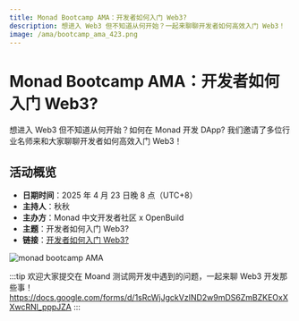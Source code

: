 ```yaml
---
title: Monad Bootcamp AMA：开发者如何入门 Web3?
description: 想进入 Web3 但不知道从何开始？一起来聊聊开发者如何高效入门 Web3！
image: /ama/bootcamp_ama_423.png
---
```


# Monad Bootcamp AMA：开发者如何入门 Web3?

想进入 Web3 但不知道从何开始？如何在 Monad 开发 DApp? 我们邀请了多位行业名师来和大家聊聊开发者如何高效入门 Web3！

## 活动概览
- **日期时间**：2025 年 4 月 23 日晚 8 点（UTC+8）
- **主持人**：秋秋
- **主办方**：Monad 中文开发者社区 x OpenBuild
- **主题**：开发者如何入门 Web3?
- **链接**：[开发者如何入门 Web3?](https://x.com/i/spaces/1lDxLzNEVgoGm)

![monad bootcamp AMA](/ama/bootcamp_ama_423.png)

:::tip
欢迎大家提交在 Moand 测试网开发中遇到的问题，一起来聊 Web3 开发那些事！
https://docs.google.com/forms/d/1sRcWjJgckVzIND2w9mDS6ZmBZKEOxXXwcRNl_pppJZA
:::
